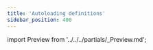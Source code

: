```yaml
---
title: 'Autoloading definitions'
sidebar_position: 400
---
```


import Preview from '../../../partials/\_Preview.md';

<Preview />